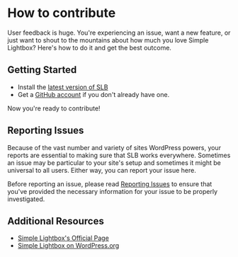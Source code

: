 # How to contribute

User feedback is huge.  You're experiencing an issue, want a new feature, or just want to shout to the mountains about how much you love Simple Lightbox?  Here's how to do it and get the best outcome.

## Getting Started

* Install the [latest version of SLB][latest]
* Get a [GitHub account][gh] if you don't already have one.

Now you're ready to contribute!

## Reporting Issues

Because of the vast number and variety of sites WordPress powers, your reports are essential to making sure that SLB works everywhere.  Sometimes an issue may be particular to your site's setup and sometimes it might be universal to all users.  Either way, you can report your issue here.

Before reporting an issue, please read [Reporting Issues][report-issue] to ensure that you've provided the necessary information for your issue to be properly investigated.


## Additional Resources

* [Simple Lightbox's Official Page][slb]
* [Simple Lightbox on WordPress.org][slb-wp]

[slb]: http://archetyped.com/tools/simple-lightbox/ "Simple Lightbox"
[slb-wp]: http://wordpress.org/plugins/simple-lightbox
[latest]: https://github.com/archetyped/simple-lightbox "Simple Lightbox"
[gh]: https://github.com/signup/free "GitHub Signup"
[report-issue]: https://github.com/archetyped/simple-lightbox/wiki/Reporting-Issues "Reporting Issues"

